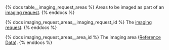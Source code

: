 {% docs table__imaging_request_areas %}
Areas to be imaged as part of an [imaging request](#!/source/source.tamanu.tamanu.imaging_requests).
{% enddocs %}

{% docs imaging_request_areas__imaging_request_id %}
The [imaging request](#!/source/source.tamanu.tamanu.imaging_requests).
{% enddocs %}

{% docs imaging_request_areas__area_id %}
The imaging area ([Reference Data](#!/source/source.tamanu.tamanu.reference_data)).
{% enddocs %}
